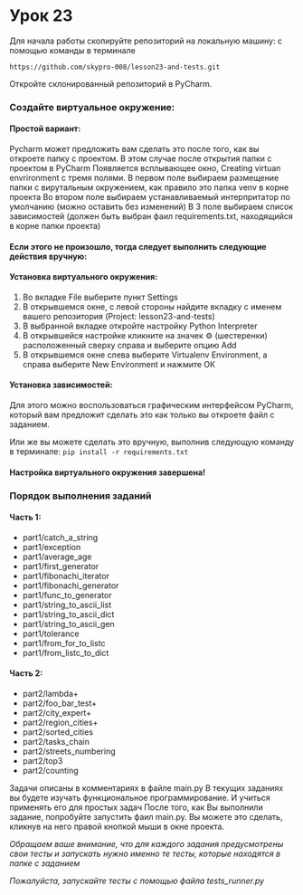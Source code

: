 # Урок 23
Для начала работы скопируйте репозиторий на локальную машину:
c помощью команды в терминале

`https://github.com/skypro-008/lesson23-and-tests.git`

Откройте склонированный репозиторий в PyCharm.

### Cоздайте виртуальное окружение:

#### Простой вариант:
Pycharm может предложить вам сделать это после того, как вы откроете папку с проектом.
В этом случае после открытия папки с проектом в PyCharm
Появляется всплывающее окно, Creating virtuan envrironment c тремя полями.
В первом поле выбираем размещение папки с вирутальным окружением, как правило это папка venv
в корне проекта
Во втором поле выбираем устанавливаемый интерпритатор по умолчанию (можно оставить без изменений)
В 3 поле выбираем список зависимостей (должен быть выбран фаил requirements.txt, находящийся в корне папки проекта)

#### Если этого не произошло, тогда следует выполнить следующие действия вручную:
#### Установка виртуального окружения:
1. Во вкладке File выберите пункт Settings
2. В открывшемся окне, с левой стороны найдите вкладку с именем
вашего репозитория (Project: lesson23-and-tests)
3. В выбранной вкладке откройте настройку Python Interpreter
4. В открывшейся настройке кликните на значек ⚙ (шестеренки) 
расположенный сверху справа и выберите опцию Add
5. В открывшемся окне слева выберите Virtualenv Environment, 
а справа выберите New Environment и нажмите ОК

#### Установка зависимостей:
Для этого можно воспользоваться графическим интерфейсом PyCharm,
который вам предложит сделать это как только вы откроете файл с заданием.

Или же вы можете сделать это вручную, выполнив следующую команду в терминале:
`pip install -r requirements.txt`

#### Настройка виртуального окружения завершена!

### Порядок выполнения заданий
#### Часть 1:

- part1/catch_a_string
- part1/exception
- part1/average_age
- part1/first_generator
- part1/fibonachi_iterator
- part1/fibonachi_generator
- part1/func_to_generator
- part1/string_to_ascii_list
- part1/string_to_ascii_dict
- part1/string_to_ascii_gen
- part1/tolerance
- part1/from_for_to_listc
- part1/from_listc_to_dict

#### Часть 2:

- part2/lambda+
- part2/foo_bar_test+
- part2/city_expert+
- part2/region_cities+
- part2/sorted_cities
- part2/tasks_chain
- part2/streets_numbering
- part2/top3
- part2/counting



Задачи описаны в комментариях в файле main.py
В текущих заданиях вы будете изучать функциональное 
программирование. И учиться применять его для простых задач
После того, как Вы выполнили  задание, 
попробуйте запустить фаил main.py.
Вы можете это сделать, кликнув на него правой кнопкой мыши в окне проекта.

*Обращаем ваше внимание, что для каждого задания предусмотрены свои тесты
и запускать нужно именно те тесты, которые находятся в папке с заданием*

*Пожалуйста, запускайте тесты с помощью файла tests_runner.py*

